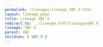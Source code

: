 ```yaml
---
permalink: /lineages/lineage_XBF.9.html
layout: lineage_page
title: Lineage XBF.9
redirect_to: ../lineage.html?lineage=XBF.9
lineage: XBF.9
parent: XBF
children: ['XBF.9']
---
```

